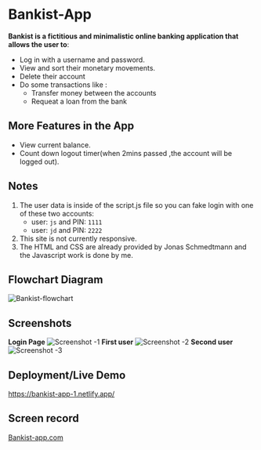 # Bankist-App
**Bankist is a fictitious and minimalistic online banking application that allows the user to**:
- Log in with a username and password.
- View and sort their monetary movements.
- Delete their account
- Do some transactions like :
  - Transfer money between the accounts
  - Requeat a loan from the bank 
## More Features in the App
- View current balance.
- Count down logout timer(when 2mins passed ,the account will be logged out).
## Notes
1. The user data is inside of the script.js file
  so you can fake login with one of these two accounts:
   - user: `js` and PIN: `1111`
   - user: `jd` and PIN: `2222`
2. This site is not currently responsive.
3. The HTML and CSS are already provided by Jonas Schmedtmann and the Javascript work is done by me.
## Flowchart Diagram
![Bankist-flowchart](https://user-images.githubusercontent.com/77184432/176570074-bb7b56b4-7159-47b5-9c17-d370cc0d5c43.png)
## Screenshots
**Login Page**
![Screenshot -1](https://user-images.githubusercontent.com/77184432/176570156-b119bae3-cebd-4340-8e19-ec5d4b9c05d2.png)
**First user**
![Screenshot -2](https://user-images.githubusercontent.com/77184432/176570228-5ad90b8f-8c6c-4cb3-bcba-22d70bae39dd.png)
**Second user**
![Screenshot -3](https://user-images.githubusercontent.com/77184432/176570373-b7bb8906-82f4-47ce-a3f6-d7efd009b8f9.png)

## Deployment/Live Demo
https://bankist-app-1.netlify.app/
## Screen record
[Bankist-app.com](https://www.youtube.com/watch?v=oaEGs28xYsk)
